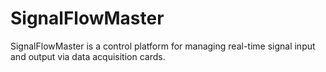 # SignalFlowMaster
 SignalFlowMaster is a control platform for managing real-time signal input and output via data acquisition cards.
